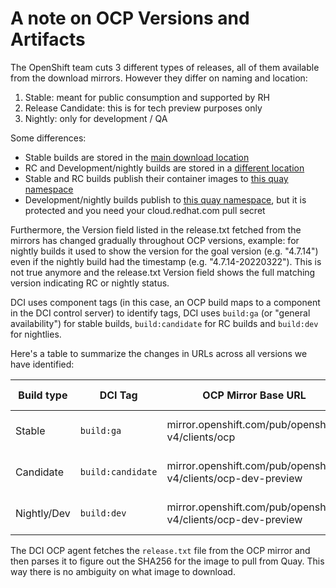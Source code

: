 # A note on OCP Versions and Artifacts

The OpenShift team cuts 3 different types of releases, all of them available from the download mirrors. However they differ on naming and location:

1. Stable: meant for public consumption and supported by RH
2. Release Candidate: this is for tech preview purposes only
3. Nightly: only for development / QA

Some differences:

* Stable builds are stored in the [main download
  location](https://mirror.openshift.com/pub/openshift-v4/clients/ocp)
* RC and Development/nightly builds are stored in a [different
  location](https://mirror.openshift.com/pub/openshift-v4/clients/ocp-dev-preview)
* Stable and RC builds publish their container images to [this quay
  namespace](https://quay.io/openshift-release-dev/ocp-release)
* Development/nightly builds publish to [this quay
  namespace](https://quay.io/openshift-release-dev/ocp-release-nightly), but it
  is protected and you need your cloud.redhat.com pull secret

Furthermore, the Version field listed in the release.txt fetched from the
mirrors has changed gradually throughout OCP versions, example: for nightly
builds it used to show the version for the goal version (e.g. "4.7.14") even if
the nightly build had the timestamp (e.g. "4.7.14-20220322"). This is not true
anymore and the release.txt Version field shows the full matching version
indicating RC or nightly status.

DCI uses component tags (in this case, an OCP build maps to a component in the
DCI control server) to identify tags, DCI uses `build:ga` (or "general
availability") for stable builds, `build:candidate` for RC builds and
`build:dev` for nightlies.

Here's a table to summarize the changes in URLs across all versions we have
identified:

| Build type    | DCI Tag           | OCP Mirror Base URL                                           | Quay.io Namespace                                 |
|---------------|-------------------|---------------------------------------------------------------|---------------------------------------------------|
| Stable        | `build:ga`        | mirror.openshift.com/pub/openshift-v4/clients/ocp             | quay.io/openshift-release-dev/ocp-release         |
| Candidate     | `build:candidate` | mirror.openshift.com/pub/openshift-v4/clients/ocp-dev-preview | quay.io/openshift-release-dev/ocp-release         |
| Nightly/Dev   | `build:dev`       | mirror.openshift.com/pub/openshift-v4/clients/ocp-dev-preview | quay.io/openshift-release-dev/ocp-release-nightly |

The DCI OCP agent fetches the `release.txt` file from the OCP mirror and then
parses it to figure out the SHA256 for the image to pull from Quay. This way
there is no ambiguity on what image to download.
